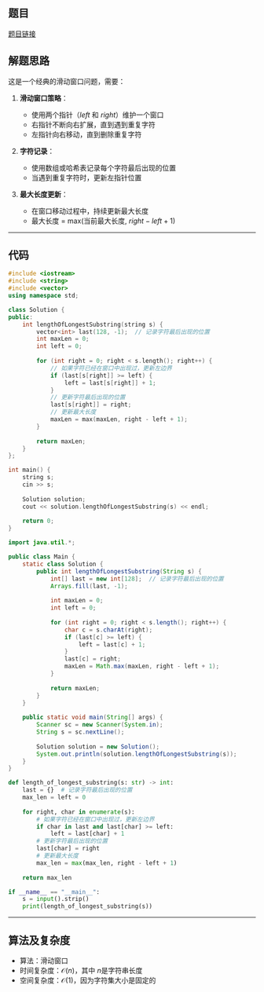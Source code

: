 ## 题目
[题目链接](https://www.nowcoder.com/practice/59b4ff4167e245c199922880c2733488?tpId=182&tqId=354372&sourceUrl=/exam/oj&channenl=wgithub&fromPut=wgithub)

## 解题思路

这是一个经典的滑动窗口问题，需要：

1. **滑动窗口策略**：
   - 使用两个指针（$left$ 和 $right$）维护一个窗口
   - 右指针不断向右扩展，直到遇到重复字符
   - 左指针向右移动，直到删除重复字符

2. **字符记录**：
   - 使用数组或哈希表记录每个字符最后出现的位置
   - 当遇到重复字符时，更新左指针位置

3. **最大长度更新**：
   - 在窗口移动过程中，持续更新最大长度
   - 最大长度 = max(当前最大长度, $right - left + 1$)

---

## 代码

```cpp []
#include <iostream>
#include <string>
#include <vector>
using namespace std;

class Solution {
public:
    int lengthOfLongestSubstring(string s) {
        vector<int> last(128, -1);  // 记录字符最后出现的位置
        int maxLen = 0;
        int left = 0;
        
        for (int right = 0; right < s.length(); right++) {
            // 如果字符已经在窗口中出现过，更新左边界
            if (last[s[right]] >= left) {
                left = last[s[right]] + 1;
            }
            // 更新字符最后出现的位置
            last[s[right]] = right;
            // 更新最大长度
            maxLen = max(maxLen, right - left + 1);
        }
        
        return maxLen;
    }
};

int main() {
    string s;
    cin >> s;
    
    Solution solution;
    cout << solution.lengthOfLongestSubstring(s) << endl;
    
    return 0;
}
```

```java []
import java.util.*;

public class Main {
    static class Solution {
        public int lengthOfLongestSubstring(String s) {
            int[] last = new int[128];  // 记录字符最后出现的位置
            Arrays.fill(last, -1);
            
            int maxLen = 0;
            int left = 0;
            
            for (int right = 0; right < s.length(); right++) {
                char c = s.charAt(right);
                if (last[c] >= left) {
                    left = last[c] + 1;
                }
                last[c] = right;
                maxLen = Math.max(maxLen, right - left + 1);
            }
            
            return maxLen;
        }
    }
    
    public static void main(String[] args) {
        Scanner sc = new Scanner(System.in);
        String s = sc.nextLine();
        
        Solution solution = new Solution();
        System.out.println(solution.lengthOfLongestSubstring(s));
    }
}
```

```python []
def length_of_longest_substring(s: str) -> int:
    last = {}  # 记录字符最后出现的位置
    max_len = left = 0
    
    for right, char in enumerate(s):
        # 如果字符已经在窗口中出现过，更新左边界
        if char in last and last[char] >= left:
            left = last[char] + 1
        # 更新字符最后出现的位置
        last[char] = right
        # 更新最大长度
        max_len = max(max_len, right - left + 1)
    
    return max_len

if __name__ == "__main__":
    s = input().strip()
    print(length_of_longest_substring(s))
```

---

## 算法及复杂度
- 算法：滑动窗口
- 时间复杂度：$\mathcal{O}(n)$，其中 $n$是字符串长度
- 空间复杂度：$\mathcal{O}(1)$，因为字符集大小是固定的